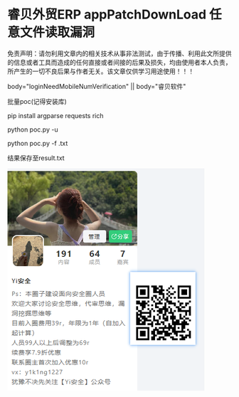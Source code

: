 # 睿贝外贸ERP appPatchDownLoad 任意文件读取漏洞

免责声明：请勿利用文章内的相关技术从事非法测试，由于传播、利用此文所提供的信息或者工具而造成的任何直接或者间接的后果及损失，均由使用者本人负责，所产生的一切不良后果与作者无关。该文章仅供学习用途使用！！！

body="loginNeedMobileNumVerification" || body="睿贝软件"

批量poc(记得安装库)

pip install argparse requests rich 





python poc.py -u 

python poc.py -f  .txt

结果保存至result.txt

![Snipaste_2024-04-07_21-14-08](assets/Snipaste_2024-04-07_21-14-08.png)

